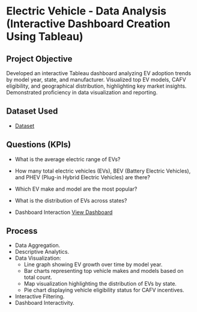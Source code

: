 # Electric Vehicle - Data Analysis (Interactive Dashboard Creation Using Tableau)
## Project Objective
Developed an interactive Tableau dashboard analyzing EV adoption trends by model year, state, and manufacturer. Visualized top EV models, CAFV eligibility, and geographical distribution, highlighting key market insights. Demonstrated proficiency in data visualization and reporting.

## Dataset Used
- <a href="https://github.com/Muhammad-Allaithi/Data-Analysis-Dashboard-Tableau/blob/main/ELECTRIC%20VEHICLE%20DATA%20ANALYSIS.twbx">Dataset</a>

## Questions (KPIs)
- What is the average electric range of EVs?
- How many total electric vehicles (EVs), BEV (Battery Electric Vehicles), and PHEV (Plug-in Hybrid Electric Vehicles) are there?
- Which EV make and model are the most popular?
- What is the distribution of EVs across states?

- Dashboard Interaction <a href="https://github.com/Muhammad-Allaithi/Data-Analysis-Dashboard-Tableau/blob/main/Screenshot%202024-10-15%20155355.png">View Dashboard</a>

## Process
- Data Aggregation.
- Descriptive Analytics.
- Data Visualization:
  * Line graph showing EV growth over time by model year.
  * Bar charts representing top vehicle makes and models based on total count.
  * Map visualization highlighting the distribution of EVs by state.
  * Pie chart displaying vehicle eligibility status for CAFV incentives.
- Interactive Filtering.
- Dashboard Interactivity.
